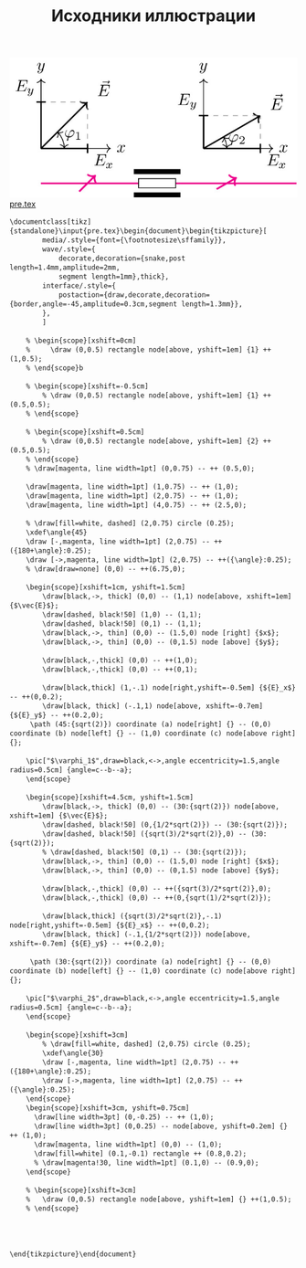 ﻿---
title: "Исходники иллюстрации"
type: "notpost"
---
<a class="imag2" href="/cook/gallery/tikzpicture_7a1f21f9db98e36bfccffc4a41d6cd47.tex"><img src="/cook/gallery/tikzpicture_7a1f21f9db98e36bfccffc4a41d6cd47.pdf.jpg" alt=""></a>
<a href="/cook/gallery/pre">pre.tex</a>
<pre><code class="language-latex">\documentclass[tikz]{standalone}\input{pre.tex}\begin{document}\begin{tikzpicture}[
        media/.style={font={\footnotesize\sffamily}},
        wave/.style={
            decorate,decoration={snake,post length=1.4mm,amplitude=2mm,
            segment length=1mm},thick},
        interface/.style={
            postaction={draw,decorate,decoration={border,angle=-45,amplitude=0.3cm,segment length=1.3mm}},
        },
        ]

    % \begin{scope}[xshift=0cm]
    %     \draw (0,0.5) rectangle node[above, yshift=1em] {1} ++(1,0.5);
    % \end{scope}b

    % \begin{scope}[xshift=-0.5cm]
        % \draw (0,0.5) rectangle node[above, yshift=1em] {1} ++(0.5,0.5);
    % \end{scope}

    % \begin{scope}[xshift=0.5cm]
        % \draw (0,0.5) rectangle node[above, yshift=1em] {2} ++(0.5,0.5);
    % \end{scope}
    % \draw[magenta, line width=1pt] (0,0.75) -- ++ (0.5,0);      

    \draw[magenta, line width=1pt] (1,0.75) -- ++ (1,0);  
    \draw[magenta, line width=1pt] (2,0.75) -- ++ (1,0);  
    \draw[magenta, line width=1pt] (4,0.75) -- ++ (2.5,0);  

    % \draw[fill=white, dashed] (2,0.75) circle (0.25);
    \xdef\angle{45}
    \draw [-,magenta, line width=1pt] (2,0.75) -- ++({180+\angle}:0.25);
    \draw [->,magenta, line width=1pt] (2,0.75) -- ++({\angle}:0.25);
    % \draw[draw=none] (0,0) -- ++(6.75,0);

    \begin{scope}[xshift=1cm, yshift=1.5cm]
        \draw[black,->, thick] (0,0) -- (1,1) node[above, xshift=1em] {$\vec{E}$};
        \draw[dashed, black!50] (1,0) -- (1,1);
        \draw[dashed, black!50] (0,1) -- (1,1);
        \draw[black,->, thin] (0,0) -- (1.5,0) node [right] {$x$};
        \draw[black,->, thin] (0,0) -- (0,1.5) node [above] {$y$};

        \draw[black,-,thick] (0,0) -- ++(1,0);
        \draw[black,-,thick] (0,0) -- ++(0,1);
        
        \draw[black,thick] (1,-.1) node[right,yshift=-0.5em] {${E}_x$} -- ++(0,0.2);
        \draw[black, thick] (-.1,1) node[above, xshift=-0.7em] {${E}_y$} -- ++(0.2,0);   
     \path (45:{sqrt(2)}) coordinate (a) node[right] {} -- (0,0) coordinate (b) node[left] {} -- (1,0) coordinate (c) node[above right] {};

    \pic["$\varphi_1$",draw=black,<->,angle eccentricity=1.5,angle radius=0.5cm] {angle=c--b--a}; 
    \end{scope}

    \begin{scope}[xshift=4.5cm, yshift=1.5cm]
        \draw[black,->, thick] (0,0) -- (30:{sqrt(2)}) node[above, xshift=1em] {$\vec{E}$};
        \draw[dashed, black!50] (0,{1/2*sqrt(2)}) -- (30:{sqrt(2)});
        \draw[dashed, black!50] ({sqrt(3)/2*sqrt(2)},0) -- (30:{sqrt(2)});
        % \draw[dashed, black!50] (0,1) -- (30:{sqrt(2)});
        \draw[black,->, thin] (0,0) -- (1.5,0) node [right] {$x$};
        \draw[black,->, thin] (0,0) -- (0,1.5) node [above] {$y$};

        \draw[black,-,thick] (0,0) -- ++({sqrt(3)/2*sqrt(2)},0);
        \draw[black,-,thick] (0,0) -- ++(0,{sqrt(1)/2*sqrt(2)});
        
        \draw[black,thick] ({sqrt(3)/2*sqrt(2)},-.1) node[right,yshift=-0.5em] {${E}_x$} -- ++(0,0.2);
        \draw[black, thick] (-.1,{1/2*sqrt(2)}) node[above, xshift=-0.7em] {${E}_y$} -- ++(0.2,0);    

     \path (30:{sqrt(2)}) coordinate (a) node[right] {} -- (0,0) coordinate (b) node[left] {} -- (1,0) coordinate (c) node[above right] {};

    \pic["$\varphi_2$",draw=black,<->,angle eccentricity=1.5,angle radius=0.5cm] {angle=c--b--a};
    \end{scope}

    \begin{scope}[xshift=3cm]
        % \draw[fill=white, dashed] (2,0.75) circle (0.25);
        \xdef\angle{30}
        \draw [-,magenta, line width=1pt] (2,0.75) -- ++({180+\angle}:0.25);
        \draw [->,magenta, line width=1pt] (2,0.75) -- ++({\angle}:0.25);
    \end{scope}    
    \begin{scope}[xshift=3cm, yshift=0.75cm]
      \draw[line width=3pt] (0,-0.25) -- ++ (1,0);
      \draw[line width=3pt] (0,0.25) -- node[above, yshift=0.2em] {}  ++ (1,0);
      \draw[magenta, line width=1pt] (0,0) -- (1,0);
      \draw[fill=white] (0.1,-0.1) rectangle ++ (0.8,0.2);
      % \draw[magenta!30, line width=1pt] (0.1,0) -- (0.9,0);
    \end{scope}  

    % \begin{scope}[xshift=3cm]
    %   \draw (0,0.5) rectangle node[above, yshift=1em] {} ++(1,0.5);
    % \end{scope}  




\end{tikzpicture}\end{document}</code></pre>